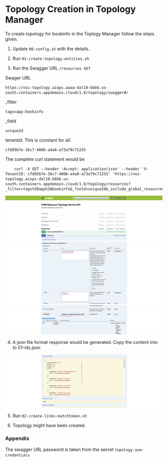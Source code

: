 # Topology Creation in Topology Manager

To create topology for bookinfo in the Toplogy Manager follow the steps given.

1. Update `00-config.sh` with the details.

2. Run `01-create-topology-entities.sh`

3. Run the Swagger URL `/resources GET` 

Swager URL

```
https://noi-topology.aiops.aaaa-dal10-bbbb.us-south.containers.appdomain.cloud/1.0/topology/swagger#/
```

_filter	
```    
tags=app:bookinfo
```
   
_field
```    
uniqueId
```

tenentid. This is constant for all.
```    
cfd95b7e-3bc7-4006-a4a8-a73a79c71255
```

The complete curl statement would be 

```
    curl -X GET --header 'Accept: application/json' --header 'X-TenantID: cfd95b7e-3bc7-4006-a4a8-a73a79c71255' 'https://noi-topology.aiops.dal10-bbbb.us-south.containers.appdomain.cloud/1.0/topology/resources?_filter=tags%3Dapp%3Abookinfo&_field=uniqueId&_include_global_resources=false&_include_count=false&_include_status=false&_include_status_severity=false&_include_metadata=false&_return_composites=false'

```

<img src="images/image1.png">
<img src="images/image2.png">
<img src="images/image3.png">

4. A json file format response would be generated. Copy the content into to 01-ids.json

<img src="images/image4.png">

5. Run `02-create-links-matchtoken.sh`

6. Topology might have been created.

### Appendix

The swagger URL password is taken from the secret `topology-asm-credentials`

